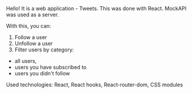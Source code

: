 Hello! It is a web application - Tweets. This was done with React. MockAPI was
used as a server.

With this, you can:

1. Follow a user
2. Unfollow a user
3. Filter users by category:

- all users,
- users you have subscribed to
- users you didn't follow

Used technologies: React, React hooks, React-router-dom, CSS modules
